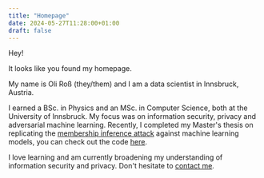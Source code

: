 ```yaml
---
title: "Homepage"
date: 2024-05-27T11:28:00+01:00
draft: false
---
```


Hey! 

It looks like you found my homepage.

My name is Oli Roß (they/them) and I am a data scientist in Innsbruck, Austria.

I earned a BSc. in Physics and an MSc. in Computer Science, both at the University of Innsbruck. My focus was on information security, privacy and adversarial machine learning.
Recently, I completed my Master's thesis on replicating the [membership inference attack](https://arxiv.org/abs/1610.05820) against machine learning models, you can check out the code [here](https://github.com/Oli-Ross/replicating_mia).

I love learning and am currently broadening my understanding of information security and privacy.
Don't hesitate to [contact me](mailto:mail@oliross.at).
